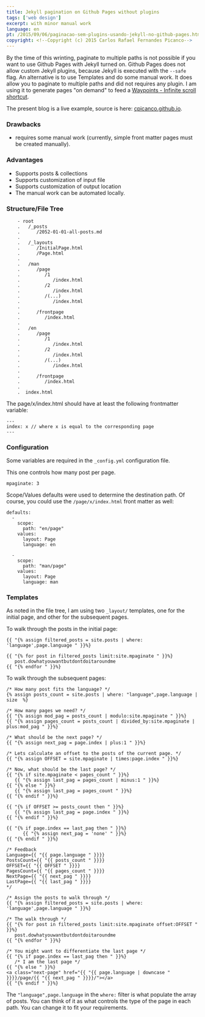 ```yaml
---
title: Jekyll pagination on Github Pages without plugins
tags: ['web design']
excerpt: with minor manual work
language: en
pt: /2015/09/06/paginacao-sem-plugins-usando-jekyll-no-github-pages.html
copyright: <!--Copyright (c) 2015 Carlos Rafael Fernandes Picanco-->
---
```


By the time of this wrinting, paginate to multiple paths is not possible if you want to use Github Pages with Jekyll turned on. Github Pages does not allow custom Jekyll plugins, because Jekyll is executed with the `--safe` flag. An alternative is to use Templates and do some manual work. It does allow you to paginate to multiple paths and did not requires any plugin. I am using it to generate pages "on demand" to feed a [Waypoints - Infinite scroll shortcut](http://imakewebthings.com/waypoints/shortcuts/infinite-scroll/).

The present blog is a live example, source is here: [cpicanco.github.io](https://github.com/cpicanco/cpicanco.github.io).


### Drawbacks

- requires some manual work (currently, simple front matter pages must be created manually).

### Advantages

 - Supports posts & collections
 - Supports customization of input file
 - Supports customization of output location
 - The manual work can be automated locally. 

### Structure/File Tree

``` nohighlight
    - root
    .   /_posts
    .      /2052-01-01-all-posts.md
    .
    .   /_layouts
    .      /InitialPage.html
    .      /Page.html
    .
    .   /man
    .      /page
    .         /1
    .            /index.html
    .         /2
    .            /index.html
    .         /(...)
    .            /index.html
    .
    .      /frontpage
    .         /index.html
    . 
    .   /en
    .      /page
    .         /1
    .            /index.html
    .         /2
    .            /index.html
    .         /(...)
    .            /index.html
    .
    .      /frontpage
    .         /index.html
    . 
    .  index.html
```

The page/x/index.html should have at least the following frontmatter variable:

```
---
index: x // where x is equal to the corresponding page
---
```

### Configuration

Some variables are required in the `_config.yml` configuration file.

This one controls how many post per page.

```
mpaginate: 3
```

Scope/Values defaults were used to determine the destination path. Of course, you could use the `/page/x/index.html`  front matter as well:

```
defaults:
  -
    scope:
      path: "en/page"
    values:
      layout: Page
      language: en

  -
    scope:
      path: "man/page"
    values:
      layout: Page
      language: man
```

### Templates

As noted in the file tree, I am using two `_layout/` templates, one for the initial page, and other for the subsequent pages.

To walk through the posts in the initial page:

```
{{ "{% assign filtered_posts = site.posts | where: 'language',page.language " }}%}

{{ "{% for post in filtered_posts limit:site.mpaginate " }}%}
   post.dowhatyouwantbutdontdoitaroundme
{{ "{% endfor " }}%}
```

To walk through the subsequent pages:

```
/* How many post fits the language? */
{% assign posts_count = site.posts | where: "language",page.language | size  %}

/* How many pages we need? */
{{ "{% assign mod_pag = posts_count | modulo:site.mpaginate " }}%}
{{ "{% assign pages_count = posts_count | divided_by:site.mpaginate | plus:mod_pag " }}%}

/* What should be the next page? */
{{ "{% assign next_pag = page.index | plus:1 " }}%}

/* Lets calculate an offset to the posts of the current page. */
{{ "{% assign OFFSET = site.mpaginate | times:page.index " }}%}

/* Now, what should be the last page? */
{{ "{% if site.mpaginate < pages_count " }}%}
   {{ "{% assign last_pag = pages_count | minus:1 " }}%}
{{ "{% else " }}%}
   {{ "{% assign last_pag = pages_count " }}%}
{{ "{% endif " }}%}

{{ "{% if OFFSET >= posts_count then " }}%}
   {{ "{% assign last_pag = page.index " }}%}
{{ "{% endif " }}%}

{{ "{% if page.index == last_pag then " }}%}
      {{ "{% assign next_pag = 'none' " }}%}
{{ "{% endif " }}%}

/* Feedback
Language={{ "{{ page.language " }}}}
PostsCount={{ "{{ posts_count " }}}}
OFFSET={{ "{{ OFFSET " }}}}
PagesCount={{ "{{ pages_count " }}}}
NextPage={{ "{{ next_pag " }}}}
LastPage={{ "{{ last_pag " }}}}
*/

/* Assign the posts to walk through */
{{ "{% assign filtered_posts = site.posts | where: 'language',page.language " }}%}

/* The walk through */
{{ "{% for post in filtered_posts limit:site.mpaginate offset:OFFSET " }}%}
   post.dowhatyouwantbutdontdoitaroundme
{{ "{% endfor " }}%}

/* You might want to differentiate the last page */
{{ "{% if page.index == last_pag then " }}%}
   /* I am the last page */
{{ "{% else " }}%}
<a class="next-page" href="{{ "{{ page.language | downcase " }}}}/page/{{ "{{ next_pag " }}}}/"></a>
{{ "{% endif " }}%}
```

The `"language",page.language` in the `where:` filter is what populate the array of posts. You can think of it as what controls the type of the page in each path. You can change it to fit your requirements.